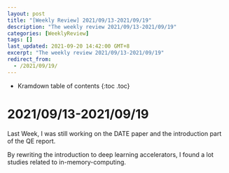 ```yaml
---
layout: post
title: "[Weekly Review] 2021/09/13-2021/09/19"
description: "The weekly review 2021/09/13-2021/09/19"
categories: [WeeklyReview]
tags: []
last_updated: 2021-09-20 14:42:00 GMT+8
excerpt: "The weekly review 2021/09/13-2021/09/19"
redirect_from:
  - /2021/09/19/
---
```


* Kramdown table of contents
{:toc .toc}
# 2021/09/13-2021/09/19

Last Week, I was still working on the DATE paper and the introduction part of the QE report.

By rewriting the introduction to deep learning accelerators, I found a lot studies related to in-memory-computing.

